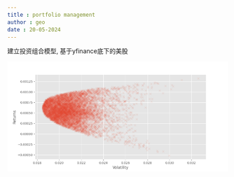 ```yaml
---
title : portfolio management
author : geo
date : 20-05-2024
---
```


建立投资组合模型,
基于yfinance底下的美股

![image](mpt.png)